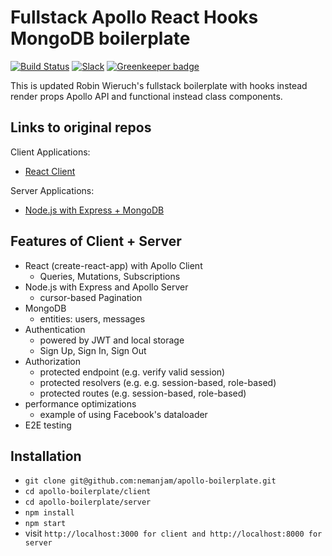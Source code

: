 # Fullstack Apollo React Hooks MongoDB boilerplate

[![Build Status](https://travis-ci.org/the-road-to-graphql/fullstack-apollo-react-boilerplate.svg?branch=master)](https://travis-ci.org/the-road-to-graphql/fullstack-apollo-react-boilerplate) [![Slack](https://slack-the-road-to-learn-react.wieruch.com/badge.svg)](https://slack-the-road-to-learn-react.wieruch.com/) [![Greenkeeper badge](https://badges.greenkeeper.io/the-road-to-graphql/fullstack-apollo-react-boilerplate.svg)](https://greenkeeper.io/)

This is updated Robin Wieruch's fullstack boilerplate with hooks instead render props Apollo API and functional instead class components.

## Links to original repos

Client Applications:

- [React Client](https://github.com/the-road-to-graphql/fullstack-apollo-react-boilerplate)

Server Applications:

- [Node.js with Express + MongoDB](https://github.com/the-road-to-graphql/fullstack-apollo-express-mongodb-boilerplate)

## Features of Client + Server

- React (create-react-app) with Apollo Client
  - Queries, Mutations, Subscriptions
- Node.js with Express and Apollo Server
  - cursor-based Pagination
- MongoDB
  - entities: users, messages
- Authentication
  - powered by JWT and local storage
  - Sign Up, Sign In, Sign Out
- Authorization
  - protected endpoint (e.g. verify valid session)
  - protected resolvers (e.g. e.g. session-based, role-based)
  - protected routes (e.g. session-based, role-based)
- performance optimizations
  - example of using Facebook's dataloader
- E2E testing

## Installation

- `git clone git@github.com:nemanjam/apollo-boilerplate.git`
- `cd apollo-boilerplate/client`
- `cd apollo-boilerplate/server`
- `npm install`
- `npm start`
- visit `http://localhost:3000 for client and http://localhost:8000 for server`
